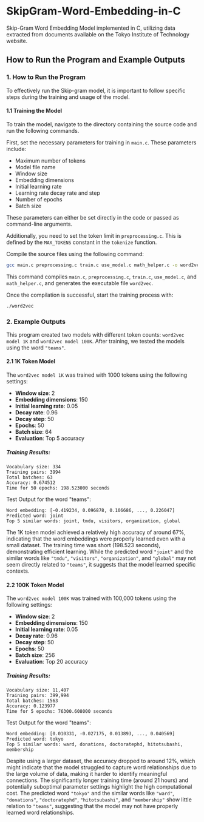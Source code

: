 # SkipGram-Word-Embedding-in-C
 Skip-Gram Word Embedding Model implemented in C, utilizing data extracted from documents available on the Tokyo Institute of Technology website.

## How to Run the Program and Example Outputs

### 1. How to Run the Program

To effectively run the Skip-gram model, it is important to follow specific steps during the training and usage of the model.

#### 1.1 Training the Model

To train the model, navigate to the directory containing the source code and run the following commands.

First, set the necessary parameters for training in `main.c`. These parameters include:

- Maximum number of tokens
- Model file name
- Window size
- Embedding dimensions
- Initial learning rate
- Learning rate decay rate and step
- Number of epochs
- Batch size

These parameters can either be set directly in the code or passed as command-line arguments.

Additionally, you need to set the token limit in `preprocessing.c`. This is defined by the `MAX_TOKENS` constant in the `tokenize` function.

Compile the source files using the following command:

```bash
gcc main.c preprocessing.c train.c use_model.c math_helper.c -o word2vec -lm
```

This command compiles `main.c`, `preprocessing.c`, `train.c`, `use_model.c`, and `math_helper.c`, and generates the executable file `word2vec`.

Once the compilation is successful, start the training process with:
```bash
./word2vec
```

### 2. Example Outputs

This program created two models with different token counts: `word2vec model 1K` and `word2vec model 100K`. After training, we tested the models using the word `"teams"`.

#### 2.1 1K Token Model

The `word2vec model 1K` was trained with 1000 tokens using the following settings:

- **Window size**: 2
- **Embedding dimensions**: 150
- **Initial learning rate**: 0.05
- **Decay rate**: 0.96
- **Decay step**: 50
- **Epochs**: 50
- **Batch size**: 64
- **Evaluation**: Top 5 accuracy

##### Training Results:

```plaintext
Vocabulary size: 334
Training pairs: 3994
Total batches: 63
Accuracy: 0.674512
Time for 50 epochs: 198.523000 seconds
```

Test Output for the word "teams":
```plaintext
Word embedding: [-0.419234, 0.096878, 0.106686, ..., 0.226047]
Predicted word: joint
Top 5 similar words: joint, tmdu, visitors, organization, global
```

The 1K token model achieved a relatively high accuracy of around 67%, indicating that the word embeddings were properly learned even with a small dataset. The training time was short (198.523 seconds), demonstrating efficient learning. While the predicted word `"joint"` and the similar words like `"tmdu"`, `"visitors"`, `"organization"`, and `"global"` may not seem directly related to `"teams"`, it suggests that the model learned specific contexts.

#### 2.2 100K Token Model

The `word2vec model 100K` was trained with 100,000 tokens using the following settings:

- **Window size**: 2
- **Embedding dimensions**: 150
- **Initial learning rate**: 0.05
- **Decay rate**: 0.96
- **Decay step**: 50
- **Epochs**: 50
- **Batch size**: 256
- **Evaluation**: Top 20 accuracy

##### Training Results:

```plaintext
Vocabulary size: 11,407
Training pairs: 399,994
Total batches: 1563
Accuracy: 0.123977
Time for 5 epochs: 76300.608000 seconds
```

Test Output for the word "teams":
```plaintext
Word embedding: [0.010331, -0.027175, 0.013893, ..., 0.040569]
Predicted word: tokyo
Top 5 similar words: ward, donations, doctoratephd, hitotsubashi, membership
```

Despite using a larger dataset, the accuracy dropped to around 12%, which might indicate that the model struggled to capture word relationships due to the large volume of data, making it harder to identify meaningful connections. The significantly longer training time (around 21 hours) and potentially suboptimal parameter settings highlight the high computational cost. The predicted word `"tokyo"` and the similar words like `"ward"`, `"donations"`, `"doctoratephd"`, `"hitotsubashi"`, and `"membership"` show little relation to `"teams"`, suggesting that the model may not have properly learned word relationships.
